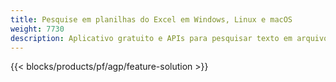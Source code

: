```yaml
---
title: Pesquise em planilhas do Excel em Windows, Linux e macOS
weight: 7730
description: Aplicativo gratuito e APIs para pesquisar texto em arquivos XLS, XLSX e ODS
---
```

{{< blocks/products/pf/agp/feature-solution >}} 

